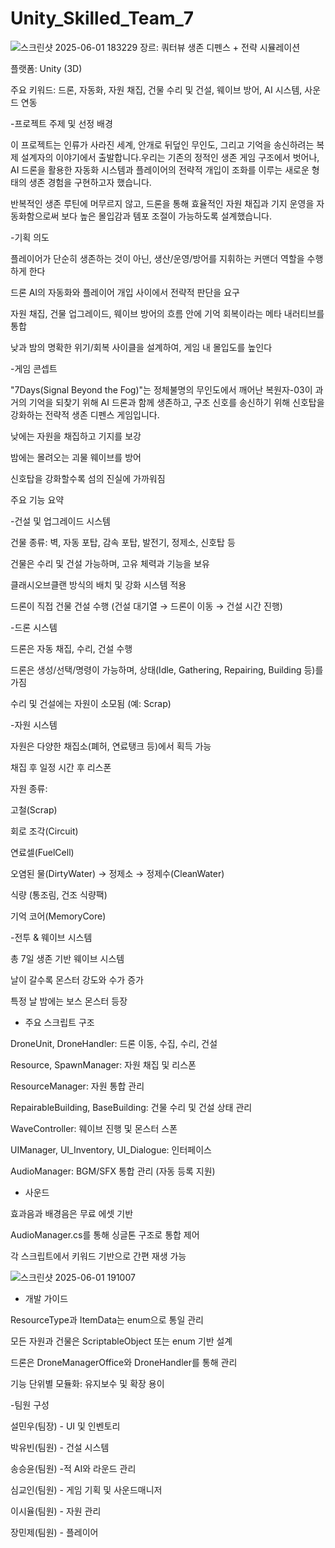 # Unity_Skilled_Team_7

![스크린샷 2025-06-01 183229](https://github.com/user-attachments/assets/15be0891-e2eb-4e42-b0f9-94cf1885bada)
장르: 쿼터뷰 생존 디펜스 + 전략 시뮬레이션

플랫폼: Unity (3D)

주요 키워드: 드론, 자동화, 자원 채집, 건물 수리 및 건설, 웨이브 방어, AI 시스템, 사운드 연동

-프로젝트 주제 및 선정 배경

이 프로젝트는 인류가 사라진 세계, 안개로 뒤덮인 무인도, 그리고 기억을 송신하려는 복제 설계자의 이야기에서 출발합니다.우리는 기존의 정적인 생존 게임 구조에서 벗어나, AI 드론을 활용한 자동화 시스템과 플레이어의 전략적 개입이 조화를 이루는 새로운 형태의 생존 경험을 구현하고자 했습니다.

반복적인 생존 루틴에 머무르지 않고, 드론을 통해 효율적인 자원 채집과 기지 운영을 자동화함으로써 보다 높은 몰입감과 템포 조절이 가능하도록 설계했습니다.


-기획 의도

플레이어가 단순히 생존하는 것이 아닌, 생산/운영/방어를 지휘하는 커맨더 역할을 수행하게 한다

드론 AI의 자동화와 플레이어 개입 사이에서 전략적 판단을 요구

자원 채집, 건물 업그레이드, 웨이브 방어의 흐름 안에 기억 회복이라는 메타 내러티브를 통합

낮과 밤의 명확한 위기/회복 사이클을 설계하여, 게임 내 몰입도를 높인다

-게임 콘셉트

"7Days(Signal Beyond the Fog)"는 정체불명의 무인도에서 깨어난 복원자-03이 과거의 기억을 되찾기 위해 AI 드론과 함께 생존하고, 구조 신호를 송신하기 위해 신호탑을 강화하는 전략적 생존 디펜스 게임입니다.

낮에는 자원을 채집하고 기지를 보강

밤에는 몰려오는 괴물 웨이브를 방어

신호탑을 강화할수록 섬의 진실에 가까워짐

 주요 기능 요약

-건설 및 업그레이드 시스템

건물 종류: 벽, 자동 포탑, 감속 포탑, 발전기, 정제소, 신호탑 등

건물은 수리 및 건설 가능하며, 고유 체력과 기능을 보유

클래시오브클랜 방식의 배치 및 강화 시스템 적용

드론이 직접 건물 건설 수행 (건설 대기열 → 드론이 이동 → 건설 시간 진행)

-드론 시스템

드론은 자동 채집, 수리, 건설 수행

드론은 생성/선택/명령이 가능하며, 상태(Idle, Gathering, Repairing, Building 등)를 가짐

수리 및 건설에는 자원이 소모됨 (예: Scrap)

-자원 시스템

자원은 다양한 채집소(폐허, 연료탱크 등)에서 획득 가능

채집 후 일정 시간 후 리스폰

자원 종류:

고철(Scrap)

회로 조각(Circuit)

연료셀(FuelCell)

오염된 물(DirtyWater) → 정제소 → 정제수(CleanWater)

식량 (통조림, 건조 식량팩)

기억 코어(MemoryCore)

-전투 & 웨이브 시스템

총 7일 생존 기반 웨이브 시스템

날이 갈수록 몬스터 강도와 수가 증가

특정 날 밤에는 보스 몬스터 등장

- 주요 스크립트 구조

DroneUnit, DroneHandler: 드론 이동, 수집, 수리, 건설

Resource, SpawnManager: 자원 채집 및 리스폰

ResourceManager: 자원 통합 관리

RepairableBuilding, BaseBuilding: 건물 수리 및 건설 상태 관리

WaveController: 웨이브 진행 및 몬스터 스폰

UIManager, UI_Inventory, UI_Dialogue: 인터페이스

AudioManager: BGM/SFX 통합 관리 (자동 등록 지원)

- 사운드

효과음과 배경음은 무료 에셋 기반

AudioManager.cs를 통해 싱글톤 구조로 통합 제어

각 스크립트에서 키워드 기반으로 간편 재생 가능

![스크린샷 2025-06-01 191007](https://github.com/user-attachments/assets/30809c8a-1277-4284-9ead-9eec872f76b3)


- 개발 가이드

ResourceType과 ItemData는 enum으로 통일 관리

모든 자원과 건물은 ScriptableObject 또는 enum 기반 설계

드론은 DroneManagerOffice와 DroneHandler를 통해 관리

기능 단위별 모듈화: 유지보수 및 확장 용이

-팀원 구성

  설민우(팀장) - UI 및 인벤토리
  
  박유빈(팀원) - 건설 시스템

  송승윤(팀원) -적 AI와 라운드 관리

  심교인(팀원) - 게임 기획 및 사운드매니저

  이시율(팀원) - 자원 관리

  장민제(팀원) - 플레이어







